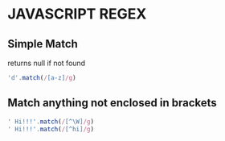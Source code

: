 # JAVASCRIPT REGEX

## Simple Match

returns null if not found

```javascript
'd'.match(/[a-z]/g)
```

## Match anything not enclosed in brackets

```javascript
' Hi!!!'.match(/[^\W]/g)
' Hi!!!'.match(/[^hi]/g)
```
